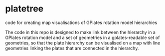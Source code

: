 # platetree
code for creating map visualisations of GPlates rotation model hierarchies

The code in this repo is designed to make link between the hierarchy in a GPlates rotation model and a 
set of geometries in a gplates-readable set of geometries, so that the plate hierarchy can be 
visualised on a map with line geometries linking the plates that are connected in the hierarchy.


